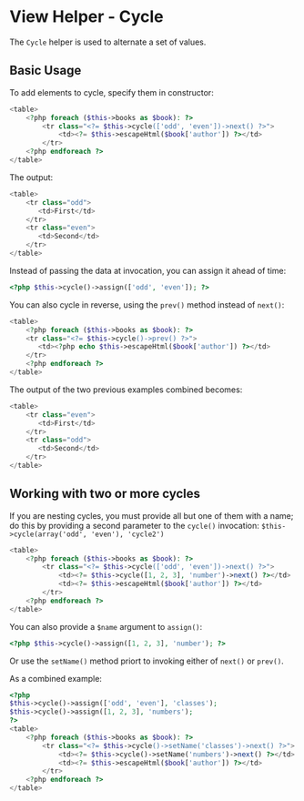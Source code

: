 # View Helper - Cycle

The `Cycle` helper is used to alternate a set of values.

## Basic Usage

To add elements to cycle, specify them in constructor:

```php
<table>
    <?php foreach ($this->books as $book): ?>
        <tr class="<?= $this->cycle(['odd', 'even'])->next() ?>">
            <td><?= $this->escapeHtml($book['author']) ?></td>
        </tr>
    <?php endforeach ?>
</table>
```

The output:

```php
<table>
    <tr class="odd">
       <td>First</td>
    </tr>
    <tr class="even">
       <td>Second</td>
    </tr>
</table>
```

Instead of passing the data at invocation, you can assign it ahead of time:

```php
<?php $this->cycle()->assign(['odd', 'even']); ?>
```

You can also cycle in reverse, using the `prev()` method instead of `next()`:

```php
<table>
    <?php foreach ($this->books as $book): ?>
    <tr class="<?= $this->cycle()->prev() ?>">
       <td><?php echo $this->escapeHtml($book['author']) ?></td>
    </tr>
    <?php endforeach ?>
</table>
```

The output of the two previous examples combined becomes:

```php
<table>
    <tr class="even">
       <td>First</td>
    </tr>
    <tr class="odd">
       <td>Second</td>
    </tr>
</table>
```

## Working with two or more cycles

If you are nesting cycles, you must provide all but one of them with a name; do
this by providing a second parameter to the `cycle()` invocation:
`$this->cycle(array('odd', 'even'), 'cycle2')`

```php
<table>
    <?php foreach ($this->books as $book): ?>
        <tr class="<?= $this->cycle(['odd', 'even'])->next() ?>">
            <td><?= $this->cycle([1, 2, 3], 'number')->next() ?></td>
            <td><?= $this->escapeHtml($book['author']) ?></td>
        </tr>
    <?php endforeach ?>
</table>
```

You can also provide a `$name` argument to `assign()`:

```php
<?php $this->cycle()->assign([1, 2, 3], 'number'); ?>
```

Or use the `setName()` method priort to invoking either of `next()` or `prev()`.

As a combined example:

```php
<?php
$this->cycle()->assign(['odd', 'even'], 'classes');
$this->cycle()->assign([1, 2, 3], 'numbers');
?>
<table>
    <?php foreach ($this->books as $book): ?>
        <tr class="<?= $this->cycle()->setName('classes')->next() ?>">
            <td><?= $this->cycle()->setName('numbers')->next() ?></td>
            <td><?= $this->escapeHtml($book['author']) ?></td>
        </tr>
    <?php endforeach ?>
</table>
```
